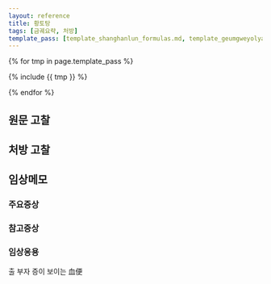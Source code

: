 ```yaml
---
layout: reference
title: 황토탕
tags: [금궤요략, 처방]
template_pass: [template_shanghanlun_formulas.md, template_geumgweyolyag_formulas.md, template_etc_formulas.md]
---
```


{% for tmp in page.template_pass %}

{% include {{ tmp }} %}

{% endfor %}

## 원문 고찰

## 처방 고찰



## 임상메모


### 주요증상



### 참고증상


### 임상응용

출 부자 증이 보이는 血便
